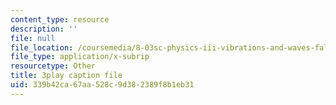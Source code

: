 ```yaml
---
content_type: resource
description: ''
file: null
file_location: /coursemedia/8-03sc-physics-iii-vibrations-and-waves-fall-2016/339b42ca67aa528c9d382389f8b1eb31_FCFpaKcpuXQ.vtt
file_type: application/x-subrip
resourcetype: Other
title: 3play caption file
uid: 339b42ca-67aa-528c-9d38-2389f8b1eb31
---
```


